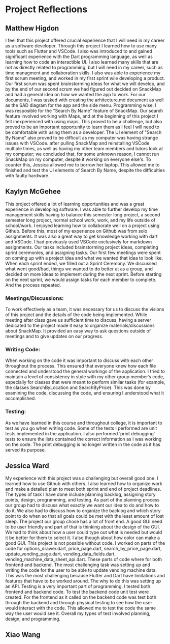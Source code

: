 # Project Reflections

## Matthew Higdon
I feel that this project offered crucial experience that I will need in my career as a software developer. Through this project I learned how to use many tools such as Flutter and VSCode. I also was introduced to and gained significant experience with the Dart programming language, as well as learning how to code an interactible UI. I also learned many skills that are not as directly related to programming, but I will need in my career, such as time managment and collaboration skills. I also was able to experience my first scrum meeting, and worked in my first sprint wile developing a product. Our first scrum was spent brainstorming ideas for what we will develop, and by the end of our second scrum we had figured out decided on SnackMap and had a general idea on how we wanted the app to work. For our documents, I was tasked with creating the arhitecture.md document as well as the SAD diagram for the app and the side menu. Programming wise, I was resposible for the "Search By Name" feature of SnackMap. Our searxh feature involved working with Maps, and at the beginning of this project I felt inexperienced with using maps. This proved to be a challenge, but also proved to be an important opportunity to learn them as I feel I will need to be comfortable with using them as a developer. The UI element of "Search By Name" also proved to be difficult as my computer was having strange issues with VSCode. after pulling SnackMap and reinstalling VSCode multiple times, as well as having my other team members and tutors look at my computer; we concluded that, for some unknown reason, I cannot run SnackMap on my computer, despite it working on everyone else's. To counter this, Jessica allowed me to borrow her laptop. This allowed me to finished and test the UI elements of Search By Name, despite the difficulties with faulty hardware. 


## Kaylyn McGehee
This project offered a lot of learning opportunities and was a great experience in developing software. I was able to further develop my time management skills having to balance this semester long project, a second semester long project, normal school work, work, and my life outside of school/work. I enjoyed learning how to collaborate well on a project using Github. Before this, most of my experience on Github was from solo assignments. It was also a great way to get knowledge working with dart and VSCode. I had previously used VSCode exclusively for markdown assignments.
Our tasks included brainstorming project ideas, completing sprint ceremonies, and assigning tasks. Our first few meetings were spent on coming up with a project idea and what we wanted that idea to look like. When each sprint ended, we filled out a Sprint Ceremony. We discussed what went good/bad, things we wanted to do better at as a group, and decided on more ideas to implement during the next sprint. Before starting on the next sprint, we would assign tasks for each member to complete. And the process repeated.
### Meetings/Discussions: 
To work effectively as a team, it was necessary for us to discuss the visions of this project and the details of the code being implemented. While meeting after class gave us sufficient time to discuss, having a server dedicated to the project made it easy to organize materials/discussions about SnackMap. It provided an easy way to ask questions outside of meetings and to give updates on our progress.
### Writing Code: 
When working on the code it was important to discuss with each other throughout the process. This ensured that everyone knew how each file connected and understood the general workings of the application. I tried to maintain a level of consistency in style with my other group member’s code, especially for classes that were meant to perform similar tasks (for example, the classes SearchByLocation and SearchByPrice). This was done by examining the code, discussing the code, and ensuring I understood what it accomplished.
### Testing:
As we have learned in this course and throughout college, it is important to test as you go when writing code. Some of the tests I performed are unit tests implemented in the application. I also performed ‘print debugging’ tests to ensure the lists contained the correct information as I was working on the code. The print debugging is no longer written in the code as it has served its purpose. 

## Jessica Ward
My experience with this project was a challenging but overall good one. I learned how to use Github with others. I also learned how to organize work and make a detailed plan to meet both sprint and end of project deadlines. The types of task I have done include planning backlog, assigning story points, design, programming, and testing.
As part of the planning process our group had to discuss what exactly we want our idea to do and how to do it. We also had to discuss how to organize the backlog and which story point to do when so that all goals could be met with the least amount of lost sleep. 
The project our group chose has a lot of front end. A good GUI need to be user friendly and part of that is thinking about the design of the GUI. We had to think about how a user could type out what is needed but would it be better for them to select it. I also though about how color can make a good GUI.
This project is not possible without code. I worked on parts of the code for options_drawer.dart, price_page.dart, search_by_price_page.dart, update_vending_page.dart, vending_data_fields.dart, vending_machine_data_sheet_api.dart. These parts of code where for both frontend and backend. The most challenging task was setting up and writing the code for the user to be able to update vending machine data. This was the most challenging because Flutter and Dart have limitations and features that have to be worked around. The why to do this was setting up an API. 
Testing is a very important part of programming. I tested both frontend and backend code. To test the backend code unit test were created. For the frontend as it called on the backend code was test both through the backend and through physical testing to see how the user would interact with the code. This allowed me to test the code the same way the user would see it. 
Overall my types of test involved planning, design, and programming. 


## Xiao Wang
